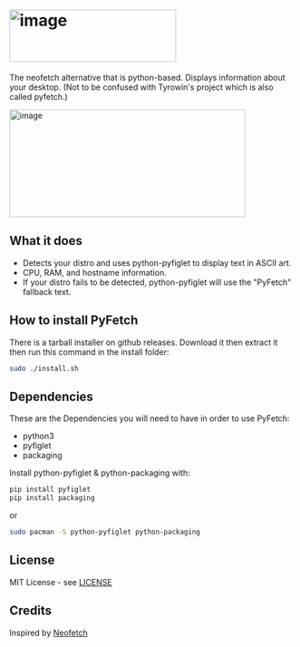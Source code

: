 # <img width="294" height="92" alt="image" src="https://github.com/user-attachments/assets/1ef69b5c-03a4-4811-a5f5-6e4964c8cd9f" />
The neofetch alternative that is python-based. Displays information about your desktop. (Not to be confused with Tyrowin's project which is also called pyfetch.)

<img width="416" height="190" alt="image" src="https://github.com/user-attachments/assets/bc5700df-407c-4b64-88d9-532c255a59a2" />

## What it does

- Detects your distro and uses python-pyfiglet to display text in ASCII art.
- CPU, RAM, and hostname information.
- If your distro fails to be detected, python-pyfiglet will use the "PyFetch" fallback text.

## How to install PyFetch
There is a tarball installer on github releases. Download it then extract it then run this command in the install folder:
```bash
sudo ./install.sh
```

## Dependencies
These are the Dependencies you will need to have in order to use PyFetch:

- python3
- pyfiglet
- packaging

Install python-pyfiglet & python-packaging with:
```bash
pip install pyfiglet
pip install packaging
```
or
```bash
sudo pacman -S python-pyfiglet python-packaging
```

## License
MIT License - see [LICENSE](LICENSE)

## Credits
Inspired by [Neofetch](https://github.com/dylanaraps/neofetch)
